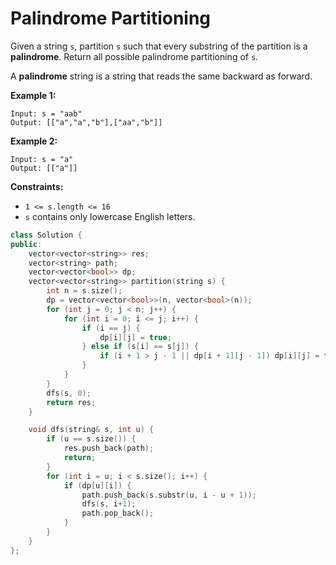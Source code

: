 #  Palindrome Partitioning

Given a string `s`, partition `s` such that every substring of the partition is a **palindrome**. Return all possible palindrome partitioning of `s`.

A **palindrome** string is a string that reads the same backward as forward.

 

**Example 1:**

```
Input: s = "aab"
Output: [["a","a","b"],["aa","b"]]
```

**Example 2:**

```
Input: s = "a"
Output: [["a"]]
```

 

**Constraints:**

- `1 <= s.length <= 16`
- `s` contains only lowercase English letters.

```c++
class Solution {
public:
    vector<vector<string>> res;
    vector<string> path;
    vector<vector<bool>> dp;
    vector<vector<string>> partition(string s) {
        int n = s.size();
        dp = vector<vector<bool>>(n, vector<bool>(n));
        for (int j = 0; j < n; j++) {
            for (int i = 0; i <= j; i++) {
                if (i == j) {
                    dp[i][j] = true;
                } else if (s[i] == s[j]) {
                    if (i + 1 > j - 1 || dp[i + 1][j - 1]) dp[i][j] = true;
                }
            }
        }
        dfs(s, 0);
        return res;
    }

    void dfs(string& s, int u) {
        if (u == s.size()) {
            res.push_back(path);
            return;
        }
        for (int i = u; i < s.size(); i++) {
            if (dp[u][i]) {
                path.push_back(s.substr(u, i - u + 1));
                dfs(s, i+1);
                path.pop_back();
            }
        }
    }
};
```

